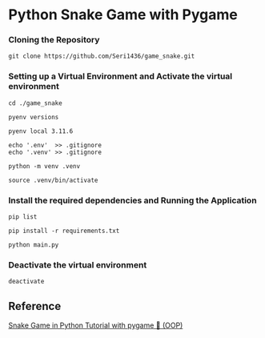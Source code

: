 # Python Snake Game with Pygame

### Cloning the Repository

    git clone https://github.com/Seri1436/game_snake.git

### Setting up a Virtual Environment and Activate the virtual environment

    cd ./game_snake

    pyenv versions

    pyenv local 3.11.6

    echo '.env'  >> .gitignore
    echo '.venv' >> .gitignore

    python -m venv .venv

    source .venv/bin/activate

### Install the required dependencies and Running the Application

    pip list

    pip install -r requirements.txt

    python main.py

### Deactivate the virtual environment

    deactivate

## Reference

[Snake Game in Python Tutorial with pygame 🐍 (OOP)](https://www.youtube.com/watch?v=1zVlRXd8f7g)
